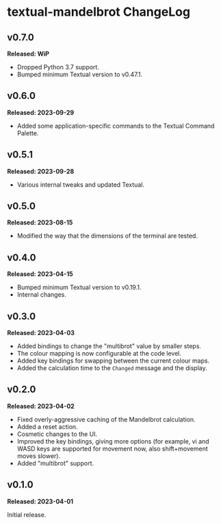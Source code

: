 # textual-mandelbrot ChangeLog

## v0.7.0

**Released: WiP**

- Dropped Python 3.7 support.
- Bumped minimum Textual version to v0.47.1.

## v0.6.0

**Released: 2023-09-29**

- Added some application-specific commands to the Textual Command Palette.

## v0.5.1

**Released: 2023-09-28**

- Various internal tweaks and updated Textual.

## v0.5.0

**Released: 2023-08-15**

- Modified the way that the dimensions of the terminal are tested.

## v0.4.0

**Released: 2023-04-15**

- Bumped minimum Textual version to v0.19.1.
- Internal changes.

## v0.3.0

**Released: 2023-04-03**

- Added bindings to change the "multibrot" value by smaller steps.
- The colour mapping is now configurable at the code level.
- Added key bindings for swapping between the current colour maps.
- Added the calculation time to the `Changed` message and the display.

## v0.2.0

**Released: 2023-04-02**

- Fixed overly-aggressive caching of the Mandelbrot calculation.
- Added a reset action.
- Cosmetic changes to the UI.
- Improved the key bindings, giving more options (for example, vi and WASD
  keys are supported for movement now, also shift+movement moves slower).
- Added "multibrot" support.

## v0.1.0

**Released: 2023-04-01**

Initial release.

[//]: # (ChangeLog.md ends here)
